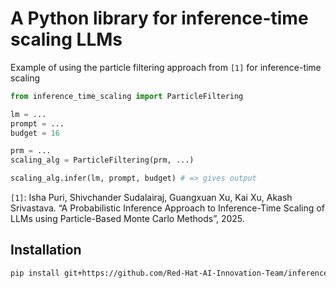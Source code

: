 # A Python library for inference-time scaling LLMs

Example of using the particle filtering approach from `[1]` for inference-time scaling

```python
from inference_time_scaling import ParticleFiltering

lm = ...
prompt = ...
budget = 16

prm = ...
scaling_alg = ParticleFiltering(prm, ...)

scaling_alg.infer(lm, prompt, budget) # => gives output
```

`[1]`: Isha Puri, Shivchander Sudalairaj, Guangxuan Xu, Kai Xu, Akash Srivastava. “A Probabilistic Inference Approach to Inference-Time Scaling of LLMs using Particle-Based Monte Carlo Methods”, 2025.

## Installation

```sh
pip install git+https://github.com/Red-Hat-AI-Innovation-Team/inference_time_scaling.git
```
